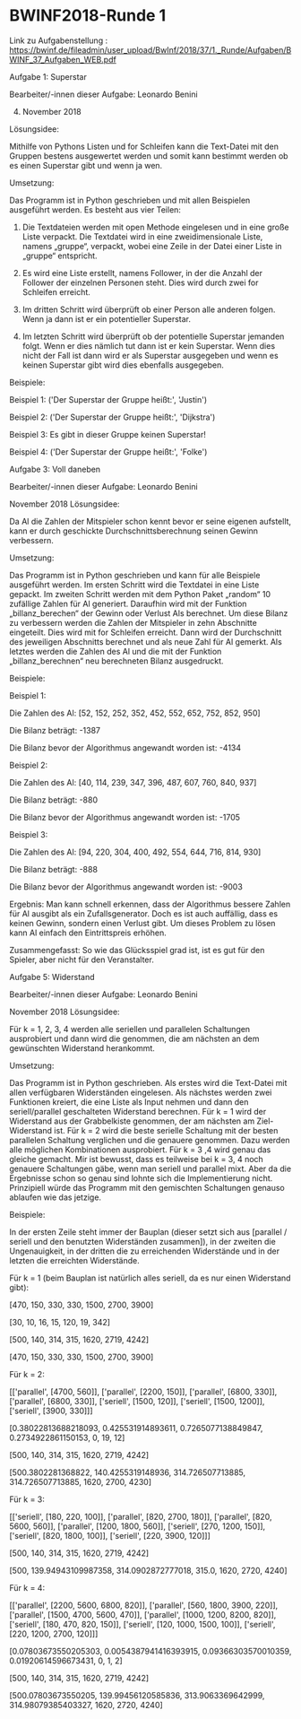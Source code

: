 # BWINF2018-Runde 1
Link zu Aufgabenstellung : https://bwinf.de/fileadmin/user_upload/BwInf/2018/37/1._Runde/Aufgaben/BWINF_37_Aufgaben_WEB.pdf

Aufgabe 1: Superstar

Bearbeiter/-innen dieser Aufgabe: 
Leonardo Benini

4. November 2018


Lösungsidee:

Mithilfe von Pythons Listen und for Schleifen kann die Text-Datei mit den Gruppen bestens ausgewertet werden und somit kann bestimmt werden ob es einen Superstar gibt und wenn ja wen.

Umsetzung:

Das Programm ist in Python geschrieben und mit allen Beispielen ausgeführt werden. Es besteht aus vier Teilen:
1.	Die Textdateien werden mit open Methode eingelesen und in eine große Liste verpackt. Die Textdatei wird in eine zweidimensionale Liste, namens „gruppe“, verpackt, wobei eine Zeile in der Datei einer Liste in „gruppe“ entspricht.

2.	Es wird eine Liste erstellt, namens Follower, in der die Anzahl der Follower der einzelnen Personen steht. Dies wird durch zwei for Schleifen erreicht.

3.	Im dritten Schritt wird überprüft ob einer Person alle anderen folgen. Wenn ja dann ist er ein potentieller Superstar.

4.	Im letzten Schritt wird überprüft ob der potentielle Superstar jemanden folgt. Wenn er dies nämlich tut dann ist er kein Superstar. Wenn dies nicht der Fall ist dann wird er als Superstar ausgegeben und wenn es keinen Superstar gibt wird dies ebenfalls ausgegeben.

Beispiele:

Beispiel 1: ('Der Superstar der Gruppe heißt:', 'Justin')

Beispiel 2: ('Der Superstar der Gruppe heißt:', 'Dijkstra')

Beispiel 3:  Es gibt in dieser Gruppe keinen Superstar!

Beispiel 4: ('Der Superstar der Gruppe heißt:', 'Folke')

Aufgabe 3: Voll daneben

Bearbeiter/-innen dieser Aufgabe: Leonardo Benini

November 2018
Lösungsidee:

Da Al die Zahlen der Mitspieler schon kennt bevor er seine eigenen aufstellt, kann er durch geschickte Durchschnittsberechnung seinen Gewinn verbessern.

Umsetzung:

Das Programm ist in Python geschrieben und kann für alle Beispiele ausgeführt werden. Im ersten Schritt wird die Textdatei in eine Liste gepackt. Im zweiten Schritt werden mit dem Python Paket „random“ 10 zufällige Zahlen für Al generiert. Daraufhin wird mit der Funktion „billanz_berechen“ der Gewinn oder Verlust Als berechnet. Um diese Bilanz zu verbessern werden die Zahlen der Mitspieler in zehn Abschnitte eingeteilt. Dies wird mit for Schleifen erreicht. Dann wird der Durchschnitt des jeweiligen Abschnitts berechnet und als neue Zahl für Al gemerkt. Als letztes werden die Zahlen des Al und die mit der Funktion „billanz_berechnen“ neu berechneten Bilanz ausgedruckt.

Beispiele:

Beispiel 1:

Die Zahlen des Al: [52, 152, 252, 352, 452, 552, 652, 752, 852, 950]

Die Bilanz beträgt: -1387

Die Bilanz bevor der Algorithmus angewandt worden ist: -4134

Beispiel 2:

Die Zahlen des Al: [40, 114, 239, 347, 396, 487, 607, 760, 840, 937]

Die Bilanz beträgt: -880

Die Bilanz bevor der Algorithmus angewandt worden ist: -1705

Beispiel 3:

Die Zahlen des Al: [94, 220, 304, 400, 492, 554, 644, 716, 814, 930]

Die Bilanz beträgt: -888

Die Bilanz bevor der Algorithmus angewandt worden ist: -9003

Ergebnis: Man kann schnell erkennen, dass der Algorithmus bessere Zahlen für Al ausgibt als ein Zufallsgenerator. Doch es ist auch auffällig, dass es keinen Gewinn, sondern einen Verlust gibt. Um dieses Problem zu lösen kann Al einfach den Eintrittspreis erhöhen.

Zusammengefasst: So wie das Glücksspiel grad ist, ist es gut für den Spieler, aber nicht für den Veranstalter.


Aufgabe 5: Widerstand

Bearbeiter/-innen dieser Aufgabe: Leonardo Benini

November 2018
Lösungsidee:

Für k = 1, 2, 3, 4 werden alle seriellen und parallelen Schaltungen ausprobiert und dann wird die genommen, die am nächsten an dem gewünschten Widerstand herankommt.

Umsetzung:

Das Programm ist in Python geschrieben. Als erstes wird die Text-Datei mit allen verfügbaren Widerständen eingelesen. Als nächstes werden zwei Funktionen kreiert, die eine Liste als Input nehmen und dann den seriell/parallel geschalteten Widerstand berechnen. Für k = 1 wird der Widerstand aus der Grabbelkiste genommen, der am nächsten am Ziel-Widerstand ist. Für k = 2 wird die beste serielle Schaltung mit der besten parallelen Schaltung verglichen und die genauere genommen. Dazu werden alle möglichen Kombinationen ausprobiert. Für k = 3 ,4 wird genau das gleiche gemacht. Mir ist bewusst, dass es teilweise bei k = 3, 4 noch genauere Schaltungen gäbe, wenn man seriell und parallel mixt. Aber da die Ergebnisse schon so genau sind lohnte sich die Implementierung nicht. Prinzipiell würde das Programm mit den gemischten Schaltungen genauso ablaufen wie das jetzige.

Beispiele:

In der ersten Zeile steht immer der Bauplan (dieser setzt sich aus [parallel / seriell und den benutzten Widerständen zusammen]), in der zweiten die Ungenauigkeit, in der dritten die zu erreichenden Widerstände und in der letzten die erreichten Widerstände.

Für k = 1 (beim Bauplan ist natürlich alles seriell, da es nur einen Widerstand gibt):

[470, 150, 330, 330, 1500, 2700, 3900]

[30, 10, 16, 15, 120, 19, 342]

[500, 140, 314, 315, 1620, 2719, 4242]

[470, 150, 330, 330, 1500, 2700, 3900]

Für k = 2:

[['parallel', [4700, 560]], ['parallel', [2200, 150]], ['parallel', [6800, 330]], ['parallel', [6800, 330]], ['seriell', [1500, 120]], ['seriell', [1500, 1200]], ['seriell', [3900, 330]]]

[0.38022813688218093, 0.425531914893611, 0.7265077138849847, 0.2734922861150153, 0, 19, 12]

[500, 140, 314, 315, 1620, 2719, 4242]

[500.3802281368822, 140.4255319148936, 314.726507713885, 314.726507713885, 1620, 2700, 4230]

Für k = 3:

[['seriell', [180, 220, 100]], ['parallel', [820, 2700, 180]], ['parallel', [820, 5600, 560]], ['parallel', [1200, 1800, 560]], ['seriell', [270, 1200, 150]], ['seriell', [820, 1800, 100]], ['seriell', [220, 3900, 120]]]

[500, 140, 314, 315, 1620, 2719, 4242]

[500, 139.94943109987358, 314.0902872777018, 315.0, 1620, 2720, 4240]

Für k = 4:

[['parallel', [2200, 5600, 6800, 820]], ['parallel', [560, 1800, 3900, 220]], ['parallel', [1500, 4700, 5600, 470]], ['parallel', [1000, 1200, 8200, 820]], ['seriell', [180, 470, 820, 150]], ['seriell', [120, 1000, 1500, 100]], ['seriell', [220, 1200, 2700, 120]]]

[0.07803673550205303, 0.0054387941416393915, 0.09366303570010359, 0.01920614596673431, 0, 1, 2]

[500, 140, 314, 315, 1620, 2719, 4242]

[500.07803673550205, 139.99456120585836, 313.9063369642999, 314.98079385403327, 1620, 2720, 4240]
